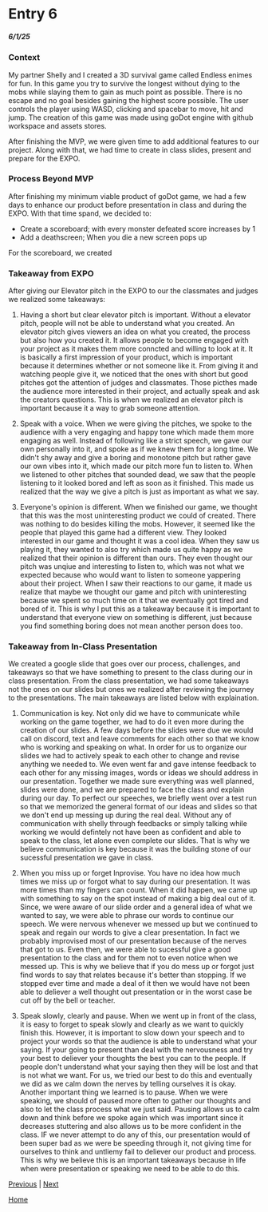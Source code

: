 # Entry 6
##### 6/1/25
### Context
My partner Shelly and I created a 3D survival game called Endless enimes for fun. In this game you try to survive the longest without dying to the mobs while slaying them to gain as much point as possible. There is no escape and no goal besides gaining the highest score possible. The user controls the player using WASD, clicking and spacebar to move, hit and jump. The creation of this game was made using goDot engine with github workspace and assets stores.

After finishing the MVP, we were given time to add additional features to our project. Along with that, we had time to create in class slides, present and prepare for the EXPO. 

### Process Beyond MVP
After finishing my minimum viable product of goDot game, we had a few days to enhance our product before presentation in class and during the EXPO. With that time spand, we decided to:
* Create a scoreboard; with every monster defeated score increases by 1
* Add a deathscreen; When you die a new screen pops up

For the scoreboard, we created 

### Takeaway from EXPO
After giving our Elevator pitch in the EXPO to our the classmates and judges we realized some takeaways:

1. Having a short but clear elevator pitch is important. Without a elevator pitch, people will not be able to understand what you created. An elevator pitch gives viewers an idea on what you created, the process but also how you created it. It allows people to become engaged with your project as it makes them more conncted and willing to look at it. It is basically a first impression of your product, which is important because it determines whether or not someone like it. From giving it and watching people give it, we noticed that the ones with short but good pitches got the attention of judges and classmates. Those picthes made the audience more interested in their project, and actually speak and ask the creators questions. This is when we realized an elevator pitch is important because it a way to grab someone attention.

2. Speak with a voice. When we were giving the pitches, we spoke to the audience with a very engaging and happy tone which made them more engaging as well. Instead of following like a strict speech, we gave our own personally into it, and spoke as if we knew them for a long time. We didn't shy away and give a boring and monotone pitch but rather gave our own vibes into it, which made our pitch more fun to listen to.  When we listened to other pitches that sounded dead, we saw that the people listening to it looked bored and left as soon as it finished. This made us realized that the way we give a pitch is just as important as what we say.

3. Everyone's opinion is different. When we finished our game, we thought that this was the most uninteresting product we could of created. There was nothing to do besides killing the mobs. However, it seemed like the people that played this game had a different view. They looked interested in our game and thought it was a cool idea. When they saw us playing it, they wanted to also try which made us quite happy as we realized that their opinion is different than ours. They even thought our pitch was unqiue and interesting to listen to, which was not what we expected because who would want to listen to someone yappering about their project. When I saw their reactions to our game, it made us realize that maybe we thought our game and pitch with uninteresting because we spent so much time on it that we eventually got tired and bored of it. This is why I put this as a takeaway because it is important to understand that everyone view on something is different, just because you find something boring does not mean another person does too. 

### Takeaway from In-Class Presentation
We created a google slide that goes over our process, challenges, and takeaways so that we have something to present to the class during our in class presentation. From the class presentation, we had some takeaways not the ones on our slides but ones we realized after reviewing the journey to the presentations. The main takeaways are listed below with explaination. 

1. Communication is key. Not only did we have to communicate while working on the game together, we had to do it even more during the creation of our slides. A few days before the slides were due we would call on discord, text and leave comments for each other so that we know who is working and speaking on what. In order for us to organize our slides we had to actively speak to each other to change and revise anything we needed to. We even went far and gave intense feedback to each other for any missing images, words or ideas we should address in our presentation. Together we made sure everything was well planned, slides were done, and we are prepared to face the class and explain during our day. To perfect our speeches, we briefly went over a test run so that we memorized the general format of our ideas and slides so that we don't end up messing up during the real deal. Without any of communication with shelly through feedbacks or simply talking while working we would defintely not have been as confident and able to speak to the class, let alone even complete our slides. That is why we believe communication is key because it was the building stone of our sucessful presentation we gave in class.
  
2. When you miss up or forget Inprovise. You have no idea how much times we miss up or forgot what to say during our presentation. It was more times than my fingers can count. When it did happen, we came up with something to say on the spot instead of making a big deal out of it. Since, we were aware of our slide order and a general idea of what we wanted to say, we were able to phrase our words to continue our speech. We were nervous whenever we messed up but we continued to speak and regain our words to give a clear presentation. In fact we probably improvised most of our presentation because of the nerves that got to us. Even then, we were able to sucessful give a good presentation to the class and for them not to even notice when we messed up. This is why we believe that if you do mess up or forgot just find words to say that relates because it's better than stopping. If we stopped ever time and made a deal of it then we would have not been able to deliever a well thought out presentation or in the worst case be cut off by the bell or teacher.

3. Speak slowly, clearly and pause. When we went up in front of the class, it is easy to forget to speak slowly and clearly as we want to quickly finish this. However, it is important to slow down your speech and to project your words so that the audience is able to understand what your saying. If your going to present than deal with the nervousness and try your best to deliever your thoughts the best you can to the people. If people don't understand what your saying then they will be lost and that is not what we want. For us, we tried our best to do this and eventually we did as we calm down the nerves by telling ourselves it is okay. Another important thing we learned is to pause. When we were speaking, we should of paused more often to gather our thoughts and also to let the class process what we just said. Pausing allows us to calm down and think before we spoke again which was important since it decreases stuttering and also allows us to be more confident in the class. IF we never attempt to do any of this, our presentation would of been super bad as we were be speeding through it, not giving time for ourselves to think and untliemy fail to deliever our product and process. This is why we believe this is an important takeaways because in life when were presentation or speaking we need to be able to do this. 

[Previous](entry05.md) | [Next](entry07.md)

[Home](../README.md)
